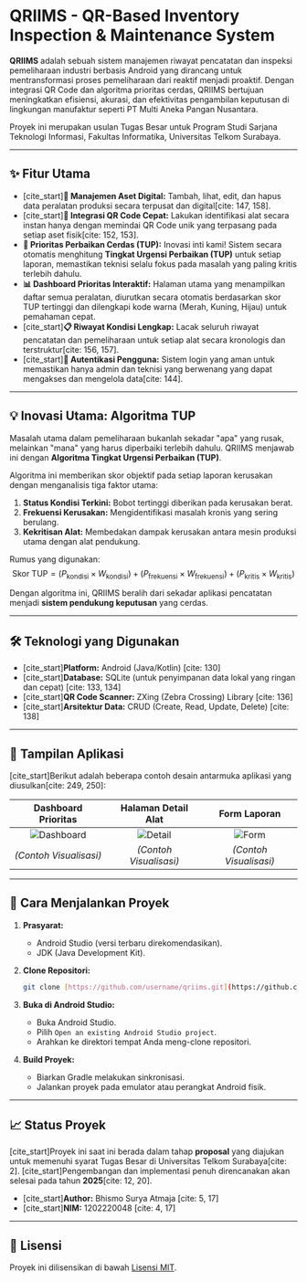 # QRIIMS - QR-Based Inventory Inspection & Maintenance System

**QRIIMS** adalah sebuah sistem manajemen riwayat pencatatan dan inspeksi pemeliharaan industri berbasis Android yang dirancang untuk mentransformasi proses pemeliharaan dari reaktif menjadi proaktif. Dengan integrasi QR Code dan algoritma prioritas cerdas, QRIIMS bertujuan meningkatkan efisiensi, akurasi, dan efektivitas pengambilan keputusan di lingkungan manufaktur seperti PT Multi Aneka Pangan Nusantara.

Proyek ini merupakan usulan Tugas Besar untuk Program Studi Sarjana Teknologi Informasi, Fakultas Informatika, Universitas Telkom Surabaya.

---

## ✨ Fitur Utama

-   [cite_start]**📱 Manajemen Aset Digital:** Tambah, lihat, edit, dan hapus data peralatan produksi secara terpusat dan digital[cite: 147, 158].
-   [cite_start]**🔗 Integrasi QR Code Cepat:** Lakukan identifikasi alat secara instan hanya dengan memindai QR Code unik yang terpasang pada setiap aset fisik[cite: 152, 153].
-   **🧠 Prioritas Perbaikan Cerdas (TUP):** Inovasi inti kami! Sistem secara otomatis menghitung **Tingkat Urgensi Perbaikan (TUP)** untuk setiap laporan, memastikan teknisi selalu fokus pada masalah yang paling kritis terlebih dahulu.
-   **📊 Dashboard Prioritas Interaktif:** Halaman utama yang menampilkan daftar semua peralatan, diurutkan secara otomatis berdasarkan skor TUP tertinggi dan dilengkapi kode warna (Merah, Kuning, Hijau) untuk pemahaman cepat.
-   [cite_start]**📋 Riwayat Kondisi Lengkap:** Lacak seluruh riwayat pencatatan dan pemeliharaan untuk setiap alat secara kronologis dan terstruktur[cite: 156, 157].
-   [cite_start]**🔐 Autentikasi Pengguna:** Sistem login yang aman untuk memastikan hanya admin dan teknisi yang berwenang yang dapat mengakses dan mengelola data[cite: 144].

---

## 💡 Inovasi Utama: Algoritma TUP

Masalah utama dalam pemeliharaan bukanlah sekadar "apa" yang rusak, melainkan "mana" yang harus diperbaiki terlebih dahulu. QRIIMS menjawab ini dengan **Algoritma Tingkat Urgensi Perbaikan (TUP)**.

Algoritma ini memberikan skor objektif pada setiap laporan kerusakan dengan menganalisis tiga faktor utama:

1.  **Status Kondisi Terkini:** Bobot tertinggi diberikan pada kerusakan berat.
2.  **Frekuensi Kerusakan:** Mengidentifikasi masalah kronis yang sering berulang.
3.  **Kekritisan Alat:** Membedakan dampak kerusakan antara mesin produksi utama dengan alat pendukung.

Rumus yang digunakan:
$$ \text{Skor TUP} = (P_{\text{kondisi}} \times W_{\text{kondisi}}) + (P_{\text{frekuensi}} \times W_{\text{frekuensi}}) + (P_{\text{kritis}} \times W_{\text{kritis}}) $$

Dengan algoritma ini, QRIIMS beralih dari sekadar aplikasi pencatatan menjadi **sistem pendukung keputusan** yang cerdas.

---

## 🛠️ Teknologi yang Digunakan

-   [cite_start]**Platform:** Android (Java/Kotlin) [cite: 130]
-   [cite_start]**Database:** SQLite (untuk penyimpanan data lokal yang ringan dan cepat) [cite: 133, 134]
-   [cite_start]**QR Code Scanner:** ZXing (Zebra Crossing) Library [cite: 136]
-   [cite_start]**Arsitektur Data:** CRUD (Create, Read, Update, Delete) [cite: 138]

---

## 📸 Tampilan Aplikasi

[cite_start]Berikut adalah beberapa contoh desain antarmuka aplikasi yang diusulkan[cite: 249, 250]:

| Dashboard Prioritas | Halaman Detail Alat | Form Laporan |
| :-----------------: | :-----------------: | :------------: |
| ![Dashboard](httpse://user-images.githubusercontent.com/username/repo/dashboard.png) | ![Detail](httpse://user-images.githubusercontent.com/username/repo/detail.png) | ![Form](httpse://user-images.githubusercontent.com/username/repo/form.png) |
| *(Contoh Visualisasi)* | *(Contoh Visualisasi)* | *(Contoh Visualisasi)* |

---

## 🚀 Cara Menjalankan Proyek

1.  **Prasyarat:**
    -   Android Studio (versi terbaru direkomendasikan).
    -   JDK (Java Development Kit).

2.  **Clone Repositori:**
    ```bash
    git clone [https://github.com/username/qriims.git](https://github.com/username/qriims.git)
    ```

3.  **Buka di Android Studio:**
    -   Buka Android Studio.
    -   Pilih `Open an existing Android Studio project`.
    -   Arahkan ke direktori tempat Anda meng-clone repositori.

4.  **Build Proyek:**
    -   Biarkan Gradle melakukan sinkronisasi.
    -   Jalankan proyek pada emulator atau perangkat Android fisik.

---

## 📈 Status Proyek

[cite_start]Proyek ini saat ini berada dalam tahap **proposal** yang diajukan untuk memenuhi syarat Tugas Besar di Universitas Telkom Surabaya[cite: 2]. [cite_start]Pengembangan dan implementasi penuh direncanakan akan selesai pada tahun **2025**[cite: 12, 20].

-   [cite_start]**Author:** Bhismo Surya Atmaja [cite: 5, 17]
-   [cite_start]**NIM:** 1202220048 [cite: 4, 17]

---

## 📄 Lisensi

Proyek ini dilisensikan di bawah [Lisensi MIT](LICENSE).
